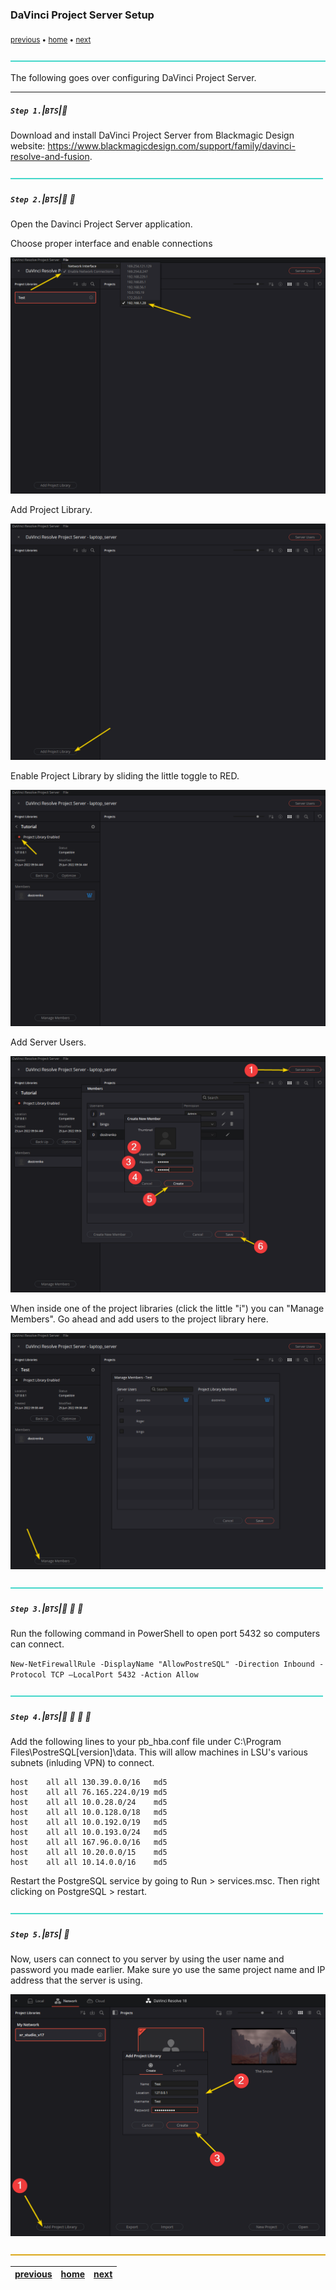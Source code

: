### DaVinci Project Server Setup

<sub>[previous](../) • [home](../README.md) • [next](../)</sub>

![](../images/line3.png)

The following goes over configuring DaVinci Project Server.

---

##### `Step 1.`\|`BTS`|:small_blue_diamond:

Download and install DaVinci Project Server from Blackmagic Design website: https://www.blackmagicdesign.com/support/family/davinci-resolve-and-fusion. 

![](../images/line2.png)

##### `Step 2.`\|`BTS`|:small_blue_diamond: :small_blue_diamond: 

Open the Davinci Project Server application.

Choose proper interface and enable connections

![choose interface](images/choose-interface.png)

Add Project Library.

![project library](images/add-project.png)

Enable Project Library by sliding the little toggle to RED.

![enable library](images/enable%20library.png)

Add Server Users.

![create users](images/create-users.png)

When inside one of the project libraries (click the little "i") you can "Manage Members". Go ahead and add users to the project library here.

![manage members](images/manage-members.png)

![](../images/line2.png)

##### `Step 3.`\|`BTS`|:small_blue_diamond: :small_blue_diamond: :small_blue_diamond:

Run the following command in PowerShell to open port 5432 so computers can connect.

`New-NetFirewallRule -DisplayName "AllowPostreSQL" -Direction Inbound -Protocol TCP –LocalPort 5432 -Action Allow`

![](../images/line2.png)

##### `Step 4.`\|`BTS`|:small_blue_diamond: :small_blue_diamond: :small_blue_diamond: :small_blue_diamond:

Add the following lines to your pb_hba.conf file under C:\Program Files\PostreSQL\[version]\data. This will allow machines in LSU's various subnets (inluding VPN) to connect.

```
host	all	all	130.39.0.0/16	md5
host	all	all	76.165.224.0/19	md5
host	all	all	10.0.28.0/24	md5
host	all	all	10.0.128.0/18	md5
host	all	all	10.0.192.0/19	md5
host	all	all	10.0.193.0/24	md5
host	all	all	167.96.0.0/16	md5
host	all	all	10.20.0.0/15	md5
host	all	all	10.14.0.0/16	md5
```

Restart the PostgreSQL service by going to Run > services.msc. Then right clicking on PostgreSQL > restart.

![](../images/line2.png)

##### `Step 5.`\|`BTS`| :small_orange_diamond:

Now, users can connect to you server by using the user name and password you made earlier. Make sure yo use the same project name and IP address that the server is using.

![resolve project](images/resolve-project.png)

![](../images/line.png)

| [previous](../)| [home](../README.md) | [next](../)|
|---|---|---|

